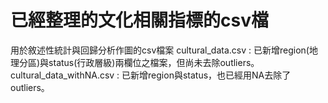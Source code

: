 # 已經整理的文化相關指標的csv檔
用於敘述性統計與回歸分析作圖的csv檔案
cultural_data.csv : 已新增region(地理分區)與status(行政層級)兩欄位之檔案，但尚未去除outliers。
cultural_data_withNA.csv : 已新增region與status，也已經用NA去除了outliers。
